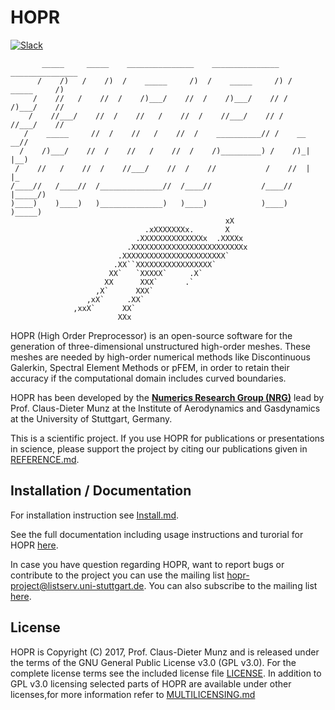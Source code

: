 # HOPR

[![Slack](https://img.shields.io/badge/chat-slack-e01e5a)](https://join.slack.com/t/hopr-framework/shared_invite/zt-tvhyqwwj-7r_neuU~VWHt6AKyzf6oKg)


           _____     _____    _______________    _______________   _______________
          /    /)   /    /)  /    _____     /)  /    _____     /) /    _____     /)
         /    //   /    //  /    /)___/    //  /    /)___/    // /    /)___/    //
        /    //___/    //  /    //   /    //  /    //___/    // /    //___/    //
       /    _____     //  /    //   /    //  /    __________// /    __      __//
      /    /)___/    //  /    //   /    //  /    /)_________) /    /)_|    |__)
     /    //   /    //  /    //___/    //  /    //           /    //  |    |_
    /____//   /____//  /______________//  /____//           /____//   |_____/)
    )____)    )____)   )______________)   )____)            )____)    )_____)
                                                    xX
                                  .xXXXXXXXx.       X
                                .XXXXXXXXXXXXXXx  .XXXXx
                              .XXXXXXXXXXXXXXXXXXXXXXXXXx
                            .XXXXXXXXXXXXXXXXXXXXXXX`
                           .XX``XXXXXXXXXXXXXXXXX`
                          XX`   `XXXXX`     .X`
                         XX      XXX`      .`
                       ,X`      XXX`
                     ,xX`     .XX`
                  ,xxX`      XX`
                            XXx

HOPR (High Order Preprocessor) is an open-source software for
the generation of three-dimensional unstructured high-order meshes.
These meshes are needed by high-order numerical methods like
Discontinuous Galerkin, Spectral Element Methods or pFEM,
in order to retain their accuracy if the computational domain
includes curved boundaries.

HOPR has been developed by the [**Numerics Research Group (NRG)**][nrg]
lead by Prof. Claus-Dieter Munz at the Institute of Aerodynamics
and Gasdynamics at the University of Stuttgart, Germany.

This is a scientific project. If you use HOPR for publications or
presentations in science, please support the project by citing
our publications given in [REFERENCE.md](REFERENCE.md).

## Installation / Documentation

For installation instruction see [Install.md](INSTALL.md).

See the full documentation including usage instructions and
turorial for HOPR [here][hopr].
 
In case you have question regarding HOPR, want to report bugs
or contribute to the project you can use the mailing list
<hopr-project@listserv.uni-stuttgart.de>.
You can also subscribe to the mailing list [here][list].

## License
HOPR is Copyright (C) 2017, Prof. Claus-Dieter Munz and is 
released under the terms of the
GNU General Public License v3.0 (GPL v3.0). For the complete
license terms see the included license file [LICENSE](LICENSE).
In addition to GPL v3.0 licensing selected parts of HOPR are
available under other licenses,for more information refer to
[MULTILICENSING.md](MULTILICENSING.md)


[nrg]:  https://nrg.iag.uni-stuttgart.de/
[hopr]: http://www.hopr-project.org/
[list]: https://listserv.uni-stuttgart.de/mailman/listinfo/hopr-project
